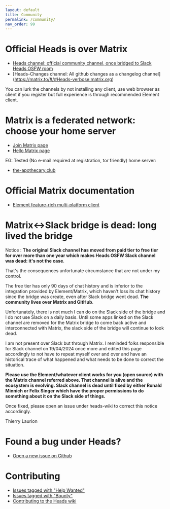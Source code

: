 ```yaml
---
layout: default
title: Community
permalink: /community/
nav_order: 99
---
```


Official Heads is over Matrix
===

* [Heads channel: official community channel, once bridged to Slack Heads OSFW room](https://matrix.to/#/#OSFW-Heads:matrix.org)
* [Heads-Changes channel: All github changes as a changelog channel] (https://matrix.to/#/#Heads-verbose:matrix.org)

You can lurk the channels by not installing any client, use web browser as client if you register but full experience is through recommended Element client.

Matrix is a federated network: choose your home server
====
* [Join Matrix page](https://servers.joinmatrix.org/)
* [Hello Matrix page](https://www.hello-matrix.net/public_servers.php)

EG: Tested (No e-mail required at registration, tor friendly) home server: 
* [the-apothecary.club](https://the-apothecary.club/)

Official Matrix documentation
====
* [Element feature-rich multi-platform client](https://element.io/help)

Matrix<->Slack bridge is dead: long lived the bridge
====

Notice : **The original Slack channel has moved from paid tier to free tier for over more than one year which makes Heads OSFW Slack channel was dead: it's not the case**.

That's the consequences unfortunate circumstance that are not under my control.

The free tier has only 90 days of chat history and is inferior to the integration provided by Element/Matrix, which haven't loss its chat history since the bridge was create, even after Slack bridge went dead. 
**The community lives over Matrix and GitHub**. 

Unfortunately, there is not much I can do on the Slack side of the bridge and I do not use Slack on a daily basis.
Until some apps linked on the Slack channel are removed for the Matrix bridge to come back active and interconnected with Matrix, the slack side of the bridge will continue to look dead.

I am not present over Slack but through Matrix. 
I reminded folks responsible for Slack channel on 19/04/2024 once more and edited this page accordingly to not have to repeat myself over and over and have an historical trace of what happened and what needs to be done to correct the situation.

**Please use the Element/whatever client works for you (open source) with the Matrix channel referred above. That channel is alive and the ecosystem is evolving. Slack channel is dead until fixed by either Ronald Minnich or Felix Singer which have the proper permissions to do something about it on the Slack side of things.**

Once fixed, please open an issue under heads-wiki to correct this notice accordingly. 

Thierry Laurion 


Found a bug under Heads?
===

* [Open a new issue on Github](https://github.com/osresearch/heads/issues)

Contributing
====

* [Issues tagged with "Help Wanted"](https://github.com/osresearch/heads/labels/help%20wanted)
* [Issues tagged with "Bounty"](https://github.com/osresearch/heads/labels/Bounty)
* [Contributing to the Heads wiki](/Contributing-to-Heads-wiki/)
